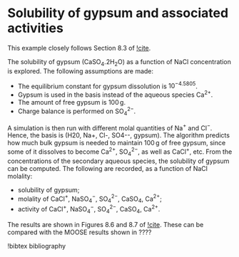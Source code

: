 # Solubility of gypsum and associated activities

This example closely follows Section 8.3 of [!cite](bethke_2007).

The solubility of gypsum (CaSO$_{4}$.2H$_{2}$O) as a function of NaCl concentration is explored.  The following assumptions are made:

- The equilibrium constant for gypsum dissolution is $10^{-4.5805}$.
- Gypsum is used in the basis instead of the aqueous species Ca$^{2+}$.
- The amount of free gypsum is 100$\,$g.
- Charge balance is performed on SO$_{4}^{2-}$.

A simulation is then run with different molal quantities of Na$^{+}$ and Cl$^{-}$.  Hence, the basis is (H20, Na+, Cl-, SO4--, gypsum).  The algorithm predicts how much bulk gypsum is needed to maintain 100$\,$g of free gypsum, since some of it dissolves to become Ca$^{2+}$, SO$_{4}^{2-}$, as well as CaCl$^{+}$, etc.  From the concentrations of the secondary aqueous species, the solubility of gypsum can be computed.  The following are recorded, as a function of NaCl molality:

- solubility of gypsum;
- molality of CaCl$^{+}$, NaSO$_{4}^{-}$, SO$_{4}^{2-}$, CaSO$_{4}$, Ca$^{2+}$;
- activity of CaCl$^{+}$, NaSO$_{4}^{-}$, SO$_{4}^{2-}$, CaSO$_{4}$, Ca$^{2+}$.

The results are shown in Figures 8.6 and 8.7 of [!cite](bethke_2007).  These can be compared with the MOOSE results shown in ????

!bibtex bibliography